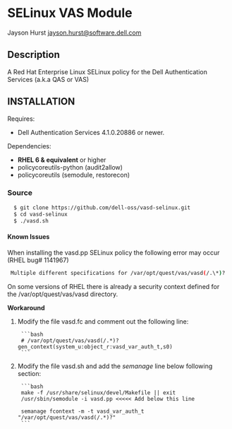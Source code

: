 # SELinux VAS Module

Jayson Hurst <jayson.hurst@software.dell.com>

## Description

A Red Hat Enterprise Linux SELinux policy for the Dell Authentication Services (a.k.a QAS or VAS)

INSTALLATION
------------
Requires:
 * Dell Authentication Services 4.1.0.20886 or newer.

Dependencies:
 * **RHEL 6 & equivalent** or higher 
 * policycoreutils-python (audit2allow)
 * policycoreutils (semodule, restorecon)

### Source

~~~bash
  $ git clone https://github.com/dell-oss/vasd-selinux.git
  $ cd vasd-selinux
  $ ./vasd.sh
~~~

#### Known Issues

When installing the vasd.pp SELinux policy the following error may occur (RHEL bug# 1141967)

~~~bash
 Multiple different specifications for /var/opt/quest/vas/vasd(/.\*)?
~~~

On some versions of RHEL there is already a security context defined for the /var/opt/quest/vas/vasd directory.

**Workaround** 

1. Modify the file vasd.fc and comment out the following line:

        ```bash
        # /var/opt/quest/vas/vasd(/.*)?   gen_context(system_u:object_r:vasd_var_auth_t,s0)
        ```

2. Modify the file vasd.sh and add the *semanage* line below following section:

        ```bash
        make -f /usr/share/selinux/devel/Makefile || exit
        /usr/sbin/semodule -i vasd.pp <<<<< Add below this line
 
        semanage fcontext -m -t vasd_var_auth_t "/var/opt/quest/vas/vasd(/.*)?"
        ```
